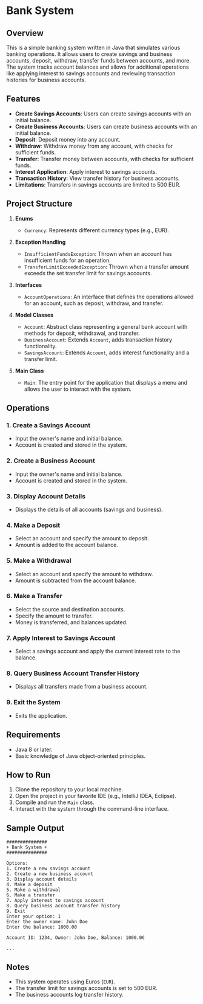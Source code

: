 # Bank System

## Overview
This is a simple banking system written in Java that simulates various banking operations. It allows users to create savings and business accounts, deposit, withdraw, transfer funds between accounts, and more. The system tracks account balances and allows for additional operations like applying interest to savings accounts and reviewing transaction histories for business accounts.

## Features

- **Create Savings Accounts**: Users can create savings accounts with an initial balance.
- **Create Business Accounts**: Users can create business accounts with an initial balance.
- **Deposit**: Deposit money into any account.
- **Withdraw**: Withdraw money from any account, with checks for sufficient funds.
- **Transfer**: Transfer money between accounts, with checks for sufficient funds.
- **Interest Application**: Apply interest to savings accounts.
- **Transaction History**: View transfer history for business accounts.
- **Limitations**: Transfers in savings accounts are limited to 500 EUR.

## Project Structure

1. **Enums**
    - `Currency`: Represents different currency types (e.g., EUR).

2. **Exception Handling**
    - `InsufficientFundsException`: Thrown when an account has insufficient funds for an operation.
    - `TransferLimitExceededException`: Thrown when a transfer amount exceeds the set transfer limit for savings accounts.

3. **Interfaces**
    - `AccountOperations`: An interface that defines the operations allowed for an account, such as deposit, withdraw, and transfer.

4. **Model Classes**
    - `Account`: Abstract class representing a general bank account with methods for deposit, withdrawal, and transfer.
    - `BusinessAccount`: Extends `Account`, adds transaction history functionality.
    - `SavingsAccount`: Extends `Account`, adds interest functionality and a transfer limit.

5. **Main Class**
    - `Main`: The entry point for the application that displays a menu and allows the user to interact with the system.

## Operations

### 1. Create a Savings Account
- Input the owner's name and initial balance.
- Account is created and stored in the system.

### 2. Create a Business Account
- Input the owner's name and initial balance.
- Account is created and stored in the system.

### 3. Display Account Details
- Displays the details of all accounts (savings and business).

### 4. Make a Deposit
- Select an account and specify the amount to deposit.
- Amount is added to the account balance.

### 5. Make a Withdrawal
- Select an account and specify the amount to withdraw.
- Amount is subtracted from the account balance.

### 6. Make a Transfer
- Select the source and destination accounts.
- Specify the amount to transfer.
- Money is transferred, and balances updated.

### 7. Apply Interest to Savings Account
- Select a savings account and apply the current interest rate to the balance.

### 8. Query Business Account Transfer History
- Displays all transfers made from a business account.

### 9. Exit the System
- Exits the application.

## Requirements

- Java 8 or later.
- Basic knowledge of Java object-oriented principles.

## How to Run

1. Clone the repository to your local machine.
2. Open the project in your favorite IDE (e.g., IntelliJ IDEA, Eclipse).
3. Compile and run the `Main` class.
4. Interact with the system through the command-line interface.

## Sample Output

```
###############
+ Bank System +
###############

Options:
1. Create a new savings account
2. Create a new business account
3. Display account details
4. Make a deposit
5. Make a withdrawal
6. Make a transfer
7. Apply interest to savings account
8. Query business account transfer history
9. Exit
Enter your option: 1
Enter the owner name: John Doe
Enter the balance: 1000.00

Account ID: 1234, Owner: John Doe, Balance: 1000.0€

...
```

## Notes

- This system operates using Euros (`EUR`).
- The transfer limit for savings accounts is set to 500 EUR.
- The business accounts log transfer history.